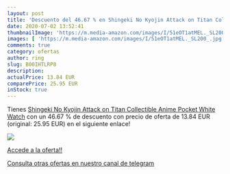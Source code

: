 ```yaml
---
layout: post
title: 'Descuento del 46.67 % en Shingeki No Kyojin Attack on Titan Colle'
date: 2020-07-02 13:52:41
thumbnailImage: 'https://m.media-amazon.com/images/I/51eOT1atMEL._SL200_.jpg'
images: [ 'https://m.media-amazon.com/images/I/51eOT1atMEL._SL200_.jpg' ]
comments: true
category: ofertas
author: ring
slug: B00IHTLRP8
description:
actualPrice: 13.84 EUR
comparePrice: 25.95 EUR
inStock: true
---
```


Tienes [Shingeki No Kyojin Attack on Titan Collectible Anime Pocket White Watch](https://www.amazon.com/dp/B00IHTLRP8/?tag=redken08-20) con un 46.67 % de descuento con precio de oferta de 13.84 EUR (original: 25.95 EUR) en el siguiente enlace!

[![](https://m.media-amazon.com/images/I/51eOT1atMEL._SL200_.jpg)](https://www.amazon.com/dp/B00IHTLRP8/?tag=redken08-20)

[Accede a la oferta!!](https://www.amazon.com/dp/B00IHTLRP8/?tag=redken08-20)

[Consulta otras ofertas en nuestro canal de telegram](https://t.me/s/ofertas25)
